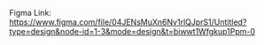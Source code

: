 Figma Link: https://www.figma.com/file/04JENsMuXn6Nv1rlQJprS1/Untitled?type=design&node-id=1-3&mode=design&t=biwwt1Wfgkup1Ppm-0 